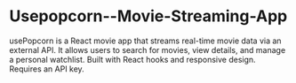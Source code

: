 # Usepopcorn--Movie-Streaming-App
usePopcorn is a React movie app that streams real-time movie data via an external API. It allows users to search for movies, view details, and manage a personal watchlist. Built with React hooks and responsive design. Requires an API key.
